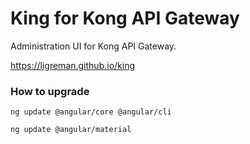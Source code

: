 # King for Kong API Gateway

Administration UI for Kong API Gateway.

https://ligreman.github.io/king

### How to upgrade

`ng update @angular/core @angular/cli`

`ng update @angular/material`
